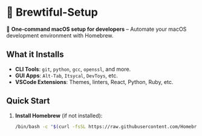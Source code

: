 # 🍺 Brewtiful-Setup  

🚀 **One-command macOS setup for developers** – Automate your macOS development environment with Homebrew.  

## What it Installs  
- **CLI Tools**: `git`, `python`, `gcc`, `openssl`, and more.  
- **GUI Apps**: `Alt-Tab`, `Itsycal`, `DevToys`, etc.  
- **VSCode Extensions**: Themes, linters, React, Python, Ruby, etc.  

## Quick Start  
1. **Install Homebrew** (if not installed):  
   ```sh
   /bin/bash -c "$(curl -fsSL https://raw.githubusercontent.com/Homebrew/install/HEAD/install.sh)"
